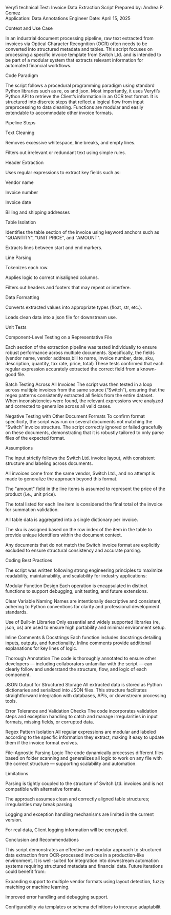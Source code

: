 Veryfi technical Test: Invoice Data Extraction Script 
 Prepared by: Andrea P. Gomez  
Application: Data Annotations Engineer 
 Date: April 15, 2025   

Context and Use Case 

In an industrial document processing pipeline, raw text extracted from invoices via Optical Character Recognition (OCR) often needs to be converted into structured metadata and tables. This script focuses on processing a specific invoice template from Switch Ltd. and is intended to be part of a modular system that extracts relevant information for automated financial workflows. 

Code Paradigm 

The script follows a procedural programming paradigm using standard Python libraries such as re, os and json. Most importantly, it uses Veryfi’s Python API to retrieve the Client’s information in an OCR text format. It is structured into discrete steps that reflect a logical flow from input preprocessing to data cleaning. Functions are modular and easily extendable to accommodate other invoice formats. 

Pipeline Steps 

Text Cleaning 

Removes excessive whitespace, line breaks, and empty lines. 

Filters out irrelevant or redundant text using simple rules. 

Header Extraction 

Uses regular expressions to extract key fields such as: 

Vendor name 

Invoice number 

Invoice date 

Billing and shipping addresses 

Table Isolation 

Identifies the table section of the invoice using keyword anchors such as "QUANTITY", "UNIT PRICE", and "AMOUNT". 

Extracts lines between start and end markers. 

Line Parsing 

Tokenizes each row. 

Applies logic to correct misaligned columns. 

Filters out headers and footers that may repeat or interfere. 

Data Formatting 

Converts extracted values into appropriate types (float, str, etc.). 

Loads clean data into a json file for downstream use. 

Unit Tests 

Component-Level Testing on a Representative File  

Each section of the extraction pipeline was tested individually to ensure robust performance across multiple documents. Specifically, the fields (vendor name, vendor address,bill to name, invoice number, date, sku, description, quantity, tax rate, price, total) These tests confirmed that each regular expression accurately extracted the correct field from a known-good file. 

Batch Testing Across All Invoices 
The script was then tested in a loop across multiple invoices from the same source (“Switch”), ensuring that the regex patterns consistently extracted all fields from the entire dataset. When inconsistencies were found, the relevant expressions were analyzed and corrected to generalize across all valid cases. 

Negative Testing with Other Document Formats 
To confirm format specificity, the script was run on several documents not matching the “Switch” invoice structure. The script correctly ignored or failed gracefully on these documents, demonstrating that it is robustly tailored to only parse files of the expected format. 

Assumptions 

The input strictly follows the Switch Ltd. invoice layout, with consistent structure and labeling across documents. 

All invoices come from the same vendor, Switch Ltd., and no attempt is made to generalize the approach beyond this format. 

The "amount" field in the line items is assumed to represent the price of the product (i.e., unit price). 

The total listed for each line item is considered the final total of the invoice for summation validation. 

All table data is aggregated into a single dictionary per invoice. 

The sku is assigned based on the row index of the item in the table to provide unique identifiers within the document context. 

Any documents that do not match the Switch invoice format are explicitly excluded to ensure structural consistency and accurate parsing. 

Coding Best Practices 

The script was written following strong engineering principles to maximize readability, maintainability, and scalability for industry applications: 

Modular Function Design 
 Each operation is encapsulated in distinct functions to support debugging, unit testing, and future extensions. 

Clear Variable Naming 
 Names are intentionally descriptive and consistent, adhering to Python conventions for clarity and professional development standards. 

Use of Built-in Libraries 
 Only essential and widely supported libraries (re, json, os) are used to ensure high portability and minimal environment setup. 

Inline Comments & Docstrings 
 Each function includes docstrings detailing inputs, outputs, and functionality. Inline comments provide additional explanations for key lines of logic. 

Thorough Annotation 
 The code is thoroughly annotated to ensure other developers — including collaborators unfamiliar with the script — can clearly follow and understand the structure, flow, and logic of each component. 

JSON Output for Structured Storage 
 All extracted data is stored as Python dictionaries and serialized into JSON files. This structure facilitates straightforward integration with databases, APIs, or downstream processing tools. 

Error Tolerance and Validation Checks 
 The code incorporates validation steps and exception handling to catch and manage irregularities in input formats, missing fields, or corrupted data. 

Regex Pattern Isolation 
 All regular expressions are modular and labeled according to the specific information they extract, making it easy to update them if the invoice format evolves. 

File-Agnostic Parsing Logic 
 The code dynamically processes different files based on folder scanning and generalizes all logic to work on any file with the correct structure — supporting scalability and automation. 

Limitations 

Parsing is tightly coupled to the structure of Switch Ltd. invoices and is not compatible with alternative formats. 

The approach assumes clean and correctly aligned table structures; irregularities may break parsing. 

Logging and exception handling mechanisms are limited in the current version. 

For real data, Client logging information will be encrypted.

Conclusion and Recommendations 

This script demonstrates an effective and modular approach to structured data extraction from OCR-processed invoices in a production-like environment. It is well-suited for integration into downstream automation systems requiring structured metadata and financial data. Future iterations could benefit from: 

Expanding support to multiple vendor formats using layout detection, fuzzy matching or machine learning. 

Improved error handling and debugging support. 

Configurability via templates or schema definitions to increase adaptabilit 

 

 

 
